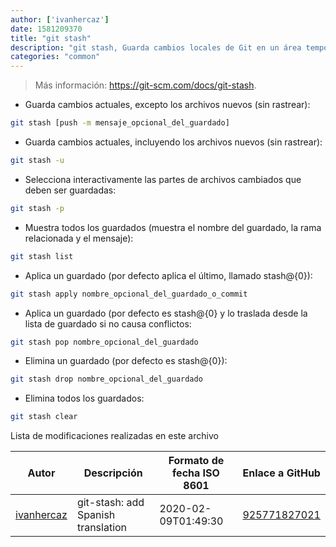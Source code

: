 ```yaml
---
author: ['ivanhercaz']
date: 1581209370
title: "git stash"
description: "git stash, Guarda cambios locales de Git en un área temporal."
categories: "common"
---
```

> Más información: <https://git-scm.com/docs/git-stash>.

- Guarda cambios actuales, excepto los archivos nuevos (sin rastrear):

```bash
git stash [push -m mensaje_opcional_del_guardado]
```

- Guarda cambios actuales, incluyendo los archivos nuevos (sin rastrear):

```bash
git stash -u
```

- Selecciona interactivamente las partes de archivos cambiados que deben ser guardadas:

```bash
git stash -p
```

- Muestra todos los guardados (muestra el nombre del guardado, la rama relacionada y el mensaje):

```bash
git stash list
```

- Aplica un guardado (por defecto aplica el último, llamado stash@{0}):

```bash
git stash apply nombre_opcional_del_guardado_o_commit
```

- Aplica un guardado (por defecto es stash@{0} y lo traslada desde la lista de guardado si no causa conflictos:

```bash
git stash pop nombre_opcional_del_guardado
```

- Elimina un guardado (por defecto es stash@{0}):

```bash
git stash drop nombre_opcional_del_guardado
```

- Elimina todos los guardados:

```bash
git stash clear
```
Lista de modificaciones realizadas en este archivo


Autor | Descripción | Formato de fecha ISO 8601 | Enlace a GitHub
------|-----|-----|-----
[ivanhercaz](mailto:ivan@ivanhercaz.com) | git-stash: add Spanish translation | 2020-02-09T01:49:30 | [925771827021](https://github.com/tldr-pages/tldr/commit/925771827021a62a5be40c84eae49e1f603460c1)

